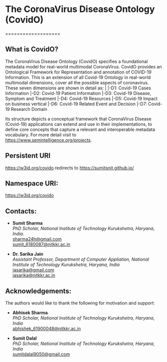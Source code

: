 # The CoronaVirus Disease Ontology (CovidO)
===================

## What is CovidO?
The CoronaVirus Disease Ontology (CovidO) specifies a foundational metadata model for real-world multimodal CoronaVirus. CovidO provides an Ontological Framework for Representation and annotation of COVID-19 Information. This is an extension of all Covid-19 Ontology in real-world multimodal dimensions, cover all the possible aspects of coronavirus. These seven dimensions are shown in detail as:
|
|-D1: Covid-19 Cases Information
|-D2: Covid-19 Patient Information
|-D3: Covid-19 Disease, Symptom and Treatment
|-D4: Covid-19 Resources
|-D5: Covid-19 Impact on business vertical
|-D6: Covid-19 Related Event and Decision
|-D7: Covid-19 Research Domain

Its structure depicts a conceptual framework that CoronaVirus Disease (Covid-19) applications can extend and use in their implementations, to define core concepts that capture a relevant and interoperable metadata vocabulary. For more detail visit to https://www.semintelligence.org/projects.
## Persistent URI
https://w3id.org/covido redirects to https://sumitsnit.github.io/

## Namespace URI:
https://w3id.org/covido

## Contacts:
* **Sumit Sharma**  
  *PhD Scholar, National Institute of Technology Kurukshetra, Haryana, India.*  
  <sharma24h@gmail.com>  
  <sumit_6180087@nitkkr.ac.in>
  
* **Dr. Sarika Jain**  
  *Assistant Professor, Department of Computer Appliation, National Institute of Technology Kurukshetra, Haryana, India*  
  <jasarika@gmail.com>  
  <jasarika@nitkkr.ac.in>

## Acknowledgements:
The authors would like to thank the following for motivation and support: 
* **Abhisek Sharma**  
  *PhD Scholar, National Institute of Technology Kurukshetra, Haryana, India*  
  <abhishek_61900048@nitkkr.ac.in>

* **Sumit Dalal**  
  *PhD Scholar, National Institute of Technology Kurukshetra, Haryana, India*  
  <sumitdalal9050@gmail.com>  
